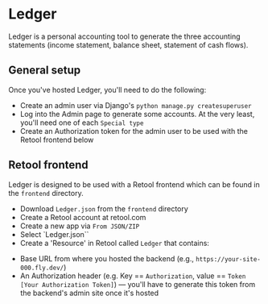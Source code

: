 # Ledger

Ledger is a personal accounting tool to generate the three accounting statements (income statement, balance sheet, statement of cash flows).

## General setup

Once you've hosted Ledger, you'll need to do the following:
* Create an admin user via Django's `python manage.py createsuperuser`
* Log into the Admin page to generate some accounts. At the very least, you'll need one of each `Special type`
* Create an Authorization token for the admin user to be used with the Retool frontend below

## Retool frontend

Ledger is designed to be used with a Retool frontend which can be found in the `frontend` directory.

* Download `Ledger.json` from the `frontend` directory
* Create a Retool account at retool.com
* Create a new app via `From JSON/ZIP`
* Select `Ledger.json``
* Create a 'Resource' in Retool called `Ledger` that contains:
 - Base URL from where you hosted the backend (e.g., `https://your-site-000.fly.dev/`)
 - An Authorization header (e.g. Key == `Authorization`, value == `Token [Your Authorization Token]`) — you'll have to generate this token from the backend's admin site once it's hosted
